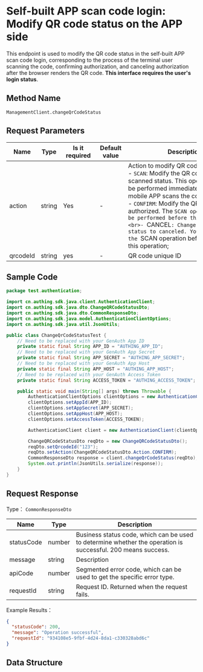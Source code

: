 # Self-built APP scan code login: Modify QR code status on the APP side

<!--
Warning ⚠️:
Do not modify this document directly,
https://github.com/Authing/authing-docs-factory
Use this project to generate
-->

<LastUpdated />

This endpoint is used to modify the QR code status in the self-built APP scan code login, corresponding to the process of the terminal user scanning the code, confirming authorization, and canceling authorization after the browser renders the QR code. **This interface requires the user's login status**.

## Method Name

`ManagementClient.changeQrCodeStatus`

## Request Parameters

| Name | Type | <div style="width:80px">Is it required</div> | <div style="width:60px">Default value</div> | <div style="width:300px">Description</div> | <div style="width:200px">Example Value</div> |
| -------- | ------ | -------------------------------------- | ------------------------------------ | ------------------------------------------------------------------------------------------------------------------------------------------------------------------------------------------------------------------------------------------------------------------------------------- | ------------------------------------- |
| action | string | Yes | - | Action to modify QR code status:<br>- `SCAN`: Modify the QR code status to scanned status. This operation should be performed immediately after the mobile APP scans the code;<br>- `CONFIRM`: Modify the QR code status to authorized. The `SCAN operation must be performed before this operation;<br>- `CANCEL`: Change the QR code status to canceled. You must perform the `SCAN operation before performing this operation;<br> | `CONFIRM` |
| qrcodeId | string | yes | - | QR code unique ID                                                                                                                                                                                                                                                       |                                       |

## Sample Code

```java
package test.authentication;

import cn.authing.sdk.java.client.AuthenticationClient;
import cn.authing.sdk.java.dto.ChangeQRCodeStatusDto;
import cn.authing.sdk.java.dto.CommonResponseDto;
import cn.authing.sdk.java.model.AuthenticationClientOptions;
import cn.authing.sdk.java.util.JsonUtils;

public class ChangeQrCodeStatusTest {
    // Need to be replaced with your GenAuth App ID
    private static final String APP_ID = "AUTHING_APP_ID";
    // Need to be replaced with your GenAuth App Secret
    private static final String APP_SECRET = "AUTHING_APP_SECRET";
    // Need to be replaced with your GenAuth App Host
    private static final String APP_HOST = "AUTHING_APP_HOST";
    // Need to be replaced with your GenAuth Access Token
    private static final String ACCESS_TOKEN = "AUTHING_ACCESS_TOKEN";

    public static void main(String[] args) throws Throwable {
        AuthenticationClientOptions clientOptions = new AuthenticationClientOptions();
        clientOptions.setAppId(APP_ID);
        clientOptions.setAppSecret(APP_SECRET);
        clientOptions.setAppHost(APP_HOST);
        clientOptions.setAccessToken(ACCESS_TOKEN);

        AuthenticationClient client = new AuthenticationClient(clientOptions);

        ChangeQRCodeStatusDto reqDto = new ChangeQRCodeStatusDto();
        reqDto.setQrcodeId("123");
        reqDto.setAction(ChangeQRCodeStatusDto.Action.CONFIRM);
        CommonResponseDto response = client.changeQrCodeStatus(reqDto);
        System.out.println(JsonUtils.serialize(response));
    }
}

```

## Request Response

Type： `CommonResponseDto`

| Name | Type | Description |
| ---------- | ------ | ------------------------------------------------------------ |
| statusCode | number | Business status code, which can be used to determine whether the operation is successful. 200 means success. |
| message | string | Description |
| apiCode | number | Segmented error code, which can be used to get the specific error type. |
| requestId | string | Request ID. Returned when the request fails.                                |

Example Results：

```json
{
  "statusCode": 200,
  "message": "Operation successful",
  "requestId": "934108e5-9fbf-4d24-8da1-c330328abd6c"
}
```

## Data Structure
